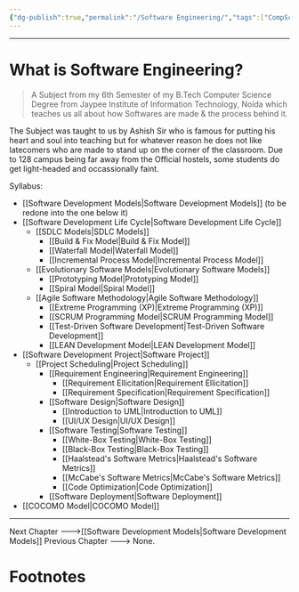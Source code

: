 ```yaml
---
{"dg-publish":true,"permalink":"/Software Engineering/","tags":["CompSci","Software-Development"]}
---
```



-----
# What is Software Engineering?
> A Subject from my 6th Semester of my B.Tech Computer Science Degree from Jaypee Institute of Information Technology, Noida which teaches us all about how Softwares are made & the process behind it.

The Subject was taught to us by Ashish Sir who is famous for putting his heart and soul into teaching but for whatever reason he does not like latecomers who are made to stand up on the corner of the classroom. Due to 128 campus being far away from the Official hostels, some students do get light-headed and occassionally faint.

Syllabus:
- [[Software Development Models\|Software Development Models]] (to be redone into the one below it)
- [[Software Development Life Cycle\|Software Development Life Cycle]]
	- [[SDLC Models\|SDLC Models]]
		- [[Build & Fix Model\|Build & Fix Model]]
		- [[Waterfall Model\|Waterfall Model]]
		- [[Incremental Process Model\|Incremental Process Model]]
	- [[Evolutionary Software Models\|Evolutionary Software Models]]
		- [[Prototyping Model\|Prototyping Model]]
		- [[Spiral Model\|Spiral Model]]
	- [[Agile Software Methodology\|Agile Software Methodology]]
		- [[Extreme Programming (XP)\|Extreme Programming (XP)]]
		- [[SCRUM Programming Model\|SCRUM Programming Model]]
		- [[Test-Driven Software Development\|Test-Driven Software Development]]
		- [[LEAN Development Model\|LEAN Development Model]]
- [[Software Development Project\|Software Project]]
	- [[Project Scheduling\|Project Scheduling]]
		- [[Requirement Engineering\|Requirement Engineering]]
			- [[Requirement Ellicitation\|Requirement Ellicitation]]
			- [[Requirement Specification\|Requirement Specification]]
		- [[Software Design\|Software Design]]
			- [[Introduction to UML\|Introduction to UML]]
			- [[UI/UX Design\|UI/UX Design]]
		- [[Software Testing\|Software Testing]]
			- [[White-Box Testing\|White-Box Testing]]
			- [[Black-Box Testing\|Black-Box Testing]]
			- [[Haalstead's Software Metrics\|Haalstead's Software Metrics]]
			- [[McCabe's Software Metrics\|McCabe's Software Metrics]]
			- [[Code Optimization\|Code Optimization]]
		- [[Software Deployment\|Software Deployment]]
- [[COCOMO Model\|COCOMO Model]]

---
Next Chapter --->[[Software Development Models\|Software Development Models]]
Previous Chapter ---> None.
# Footnotes


